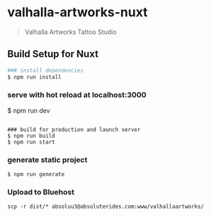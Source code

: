 # valhalla-artworks-nuxt

> Valhalla Artworks Tattoo Studio

## Build Setup for Nuxt

``` bash
### install dependencies
$ npm run install
```

### serve with hot reload at localhost:3000
$ npm run dev
```

### build for production and launch server
$ npm run build
$ npm run start
```

### generate static project
```
$ npm run generate
```

### Upload to Bluehost
```
scp -r dist/* absoluu3@absoluterides.com:www/valhallaartworks/
```
